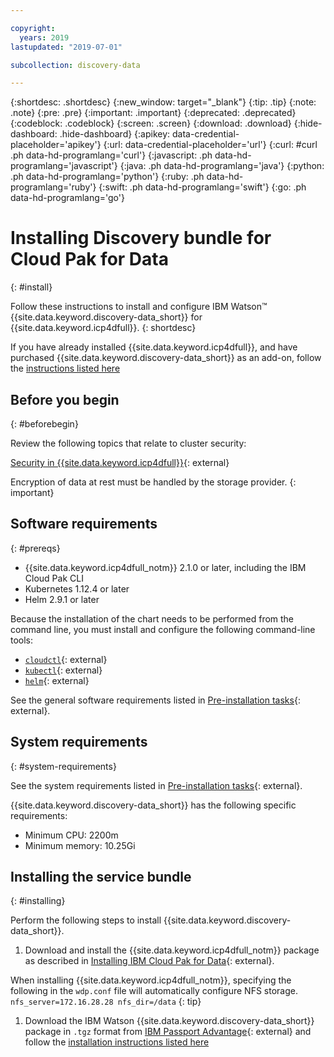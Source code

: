 ```yaml
---

copyright:
  years: 2019
lastupdated: "2019-07-01"

subcollection: discovery-data

---
```


{:shortdesc: .shortdesc}
{:new_window: target="_blank"}
{:tip: .tip}
{:note: .note}
{:pre: .pre}
{:important: .important}
{:deprecated: .deprecated}
{:codeblock: .codeblock}
{:screen: .screen}
{:download: .download}
{:hide-dashboard: .hide-dashboard}
{:apikey: data-credential-placeholder='apikey'} 
{:url: data-credential-placeholder='url'}
{:curl: #curl .ph data-hd-programlang='curl'}
{:javascript: .ph data-hd-programlang='javascript'}
{:java: .ph data-hd-programlang='java'}
{:python: .ph data-hd-programlang='python'}
{:ruby: .ph data-hd-programlang='ruby'}
{:swift: .ph data-hd-programlang='swift'}
{:go: .ph data-hd-programlang='go'}


# Installing Discovery bundle for Cloud Pak for Data
{: #install}

Follow these instructions to install and configure IBM Watson&trade; {{site.data.keyword.discovery-data_short}} for {{site.data.keyword.icp4dfull}}.
{: shortdesc}

If you have already installed {{site.data.keyword.icp4dfull}}, and have purchased {{site.data.keyword.discovery-data_short}} as an add-on, follow the [instructions listed here](https://docs-icpdata.mybluemix.net/docs/content/SSQNUZ_current/com.ibm.icpdata.doc/watson/discovery-install.html)

## Before you begin
{: #beforebegin}

Review the following topics that relate to cluster security:

[Security in {{site.data.keyword.icp4dfull}}](https://docs-icpdata.mybluemix.net/docs/content/SSQNUZ_current/com.ibm.icpdata.doc/watson/discovery-install.html){: external}

Encryption of data at rest must be handled by the storage provider.
{: important}

## Software requirements
{: #prereqs}

- {{site.data.keyword.icp4dfull_notm}} 2.1.0 or later, including the IBM Cloud Pak CLI
- Kubernetes 1.12.4 or later
- Helm 2.9.1 or later

Because the installation of the chart needs to be performed from the command line, you must install and configure the following command-line tools:

  - [`cloudctl`](https://www.ibm.com/support/knowledgecenter/SSBS6K_3.1.2/manage_cluster/install_cli.html){: external}
  - [`kubectl`](https://docs-icpdata.mybluemix.net/docs/content/SSQNUZ_current/com.ibm.icpdata.doc/zen/install/kubectl-access.html){: external}
  - [`helm`](https://helm.sh){: external}

See the general software requirements listed in [Pre-installation tasks](https://docs-icpdata.mybluemix.net/docs/content/SSQNUZ_current/com.ibm.icpdata.doc/zen/install/preinstall-overview.html){: external}.

## System requirements
{: #system-requirements}

See the system requirements listed in [Pre-installation tasks](https://docs-icpdata.mybluemix.net/docs/content/SSQNUZ_current/com.ibm.icpdata.doc/zen/install/preinstall-overview.html){: external}.

{{site.data.keyword.discovery-data_short}} has the following specific requirements:
  - Minimum CPU: 2200m
  - Minimum memory: 10.25Gi

## Installing the service bundle
{: #installing}

Perform the following steps to install {{site.data.keyword.discovery-data_short}}.

1. Download and install the {{site.data.keyword.icp4dfull_notm}} package as described in [Installing IBM Cloud Pak for Data](https://docs-icpdata.mybluemix.net/docs/content/SSQNUZ_current/com.ibm.icpdata.doc/zen/install/ovu.html){: external}.

  When installing {{site.data.keyword.icp4dfull_notm}}, specifying the following in the `wdp.conf` file will automatically configure NFS storage.
    ```
    nfs_server=172.16.28.28
    nfs_dir=/data
    ```
  {: tip}

1. Download the IBM Watson {{site.data.keyword.discovery-data_short}} package in `.tgz` format from [IBM Passport Advantage](https://www.ibm.com/software/passportadvantage/){: external} and follow the [installation instructions listed here](https://docs-icpdata.mybluemix.net/docs/content/SSQNUZ_current/watson/discovery-install.html) 